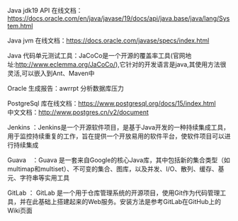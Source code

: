 Java  jdk19 API 在线文档：https://docs.oracle.com/en/java/javase/19/docs/api/java.base/java/lang/System.html 

Java jvm 在线文档：https://docs.oracle.com/javase/specs/index.html

Java 代码单元测试工具：JaCoCo是一个开源的覆盖率工具(官网地址:http://www.eclemma.org/JaCoCo/),它针对的开发语言是java,其使用方法很灵活,可以嵌入到Ant、Maven中

Oracle 生成报告：awrrpt 分析数据库压力

PostgreSql 库在线文档：https://www.postgresql.org/docs/15/index.html  
           中文文档：http://www.postgres.cn/v2/document

Jenkins ：Jenkins是一个开源软件项目，是基于Java开发的一种持续集成工具，用于监控持续重复的工作，旨在提供一个开放易用的软件平台，使软件项目可以进行持续集成

Guava　：Guava 是一套来自Google的核心Java库，其中包括新的集合类型（如multimap和multiset）、不可变的集合、图库，以及并发、I/O、散列、缓存、基元、字符串等实用工具

GitLab ： GitLab 是一个用于仓库管理系统的开源项目，使用Git作为代码管理工具，并在此基础上搭建起来的Web服务。安装方法是参考GitLab在GitHub上的Wiki页面

